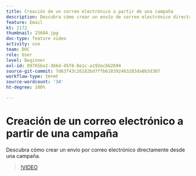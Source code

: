 ```yaml
---
title: Creación de un correo electrónico a partir de una campaña
description: Descubra cómo crear un envío de correo electrónico directamente desde una campaña.
feature: Email
kt: 2172
thumbnail: 25604.jpg
doc-type: feature video
activity: use
team: DOC
role: User
level: Beginner
exl-id: 89765be2-366d-45f8-8e1c-a192ecbb2694
source-git-commit: 7d63f43c26182bd7ffb618392463283da0b3d307
workflow-type: tm+mt
source-wordcount: '34'
ht-degree: 100%

---
```


# Creación de un correo electrónico a partir de una campaña

Descubra cómo crear un envío por correo electrónico directamente desde una campaña.

>[!VIDEO](https://video.tv.adobe.com/v/25604?quality=12)
